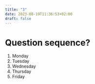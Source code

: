 ```yaml
---
title: "3"
date: 2023-08-19T11:36:53+02:00
draft: false
---
```


# Question sequence?

1. Monday
2. Tuesday
3. Wednesday
4. Thursday
5. Friday
